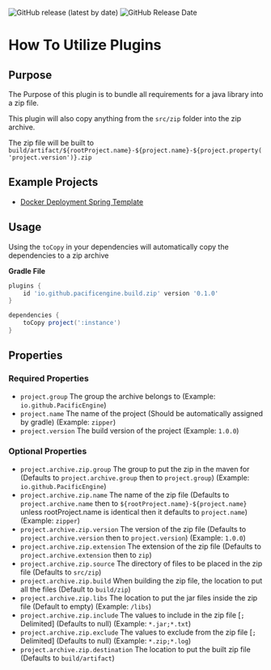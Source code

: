 ![GitHub release (latest by date)](https://img.shields.io/github/v/release/PacificEngine/gradle-plugins?style=flat-square)
![GitHub Release Date](https://img.shields.io/github/release-date/PacificEngine/gradle-plugins?label=last%20release&style=flat-square)

# How To Utilize Plugins
## Purpose
The Purpose of this plugin is to bundle all requirements for a java library into a zip file.

This plugin will also copy anything from the `src/zip` folder into the zip archive.

The zip file will be built to `build/artifact/${rootProject.name}-${project.name}-${project.property('project.version')}.zip`

## Example Projects
* [Docker Deployment Spring Template](https://github.com/PacificEngine/DockerDeployment/blob/main/zip/build.gradle)

## Usage
Using the `toCopy` in your dependencies will automatically copy the dependencies to a zip archive

__Gradle File__
```groovy
plugins {
    id 'io.github.pacificengine.build.zip' version '0.1.0'
}

dependencies {
    toCopy project(':instance')
}
```

## Properties
### Required Properties
* `project.group` The group the archive belongs to (Example: `io.github.PacificEngine`)
* `project.name` The name of the project (Should be automatically assigned by gradle) (Example: `zipper`)
* `project.version` The build version of the project (Example: `1.0.0`)

### Optional Properties
* `project.archive.zip.group` The group to put the zip in the maven for (Defaults to `project.archive.group` then to `project.group`) (Example: `io.github.PacificEngine`)
* `project.archive.zip.name` The name of the zip file (Defaults to `project.archive.name` then to `${rootProject.name}-${project.name}` unless rootProject.name is identical then it defaults to `project.name`) (Example: `zipper`)
* `project.archive.zip.version` The version of the zip file (Defaults to `project.archive.version` then to `project.version`) (Example: `1.0.0`)
* `project.archive.zip.extension` The extension of the zip file (Defaults to `project.archive.extension` then to `zip`)
* `project.archive.zip.source` The directory of files to be placed in the zip file (Defaults to `src/zip`)
* `project.archive.zip.build` When building the zip file, the location to put all the files (Default to `build/zip`)
* `project.archive.zip.libs` The location to put the jar files inside the zip file (Default to empty) (Example: `/libs`)
* `project.archive.zip.include` The values to include in the zip file [`;` Delimited] (Defaults to null) (Example: `*.jar;*.txt`)
* `project.archive.zip.exclude` The values to exclude from the zip file [`;` Delimited] (Defaults to null) (Example: `*.zip;*.log`)
* `project.archive.zip.destination` The location to put the built zip file (Defaults to `build/artifact`)
